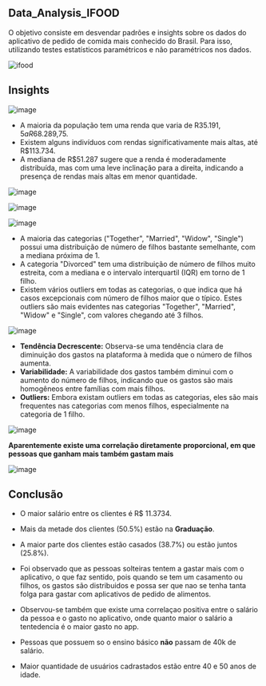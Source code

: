 ## Data_Analysis_IFOOD

O objetivo consiste em desvendar padrões e insights sobre os dados do aplicativo de pedido de comida mais conhecido do Brasil. Para isso, utilizando testes estatísticos paramétricos e não paramétricos nos dados.

![ifood](https://github.com/user-attachments/assets/39f9d9f5-0a43-4793-907b-6566a8b2b207)

## Insights

![image](https://github.com/user-attachments/assets/8827e95d-1ced-4775-a2ee-6f9500369b84)

* A maioria da população tem uma renda que varia de R$35.191,5 a R$68.289,75.
* Existem alguns indivíduos com rendas significativamente mais altas, até R$113.734.
* A mediana de R$51.287 sugere que a renda é moderadamente distribuída, mas com uma leve inclinação para a direita, indicando a presença de rendas mais altas em menor quantidade.

![image](https://github.com/user-attachments/assets/471599c5-772e-4067-9ff1-81f01bf6bb76)

![image](https://github.com/user-attachments/assets/f2c067df-9040-46a0-bc0e-c48c779d8155)


![image](https://github.com/user-attachments/assets/39bf0ea9-be91-440f-8c90-1b6e53759d31)

* A maioria das categorias ("Together", "Married", "Widow", "Single") possui uma distribuição de número de filhos bastante semelhante, com a mediana próxima de 1.
* A categoria "Divorced" tem uma distribuição de número de filhos muito estreita, com a mediana e o intervalo interquartil (IQR) em torno de 1 filho.
* Existem vários outliers em todas as categorias, o que indica que há casos excepcionais com número de filhos maior que o típico. Estes outliers são mais evidentes nas categorias "Together", "Married", "Widow" e "Single", com valores chegando até 3 filhos.

![image](https://github.com/user-attachments/assets/f24567fa-92cd-47a3-94eb-b6f96c70dd91)

* **Tendência Decrescente:** Observa-se uma tendência clara de diminuição dos gastos na plataforma à medida que o número de filhos aumenta.
* **Variabilidade:** A variabilidade dos gastos também diminui com o aumento do número de filhos, indicando que os gastos são mais homogêneos entre famílias com mais filhos.
* **Outliers:** Embora existam outliers em todas as categorias, eles são mais frequentes nas categorias com menos filhos, especialmente na categoria de 1 filho.

![image](https://github.com/user-attachments/assets/0d81ba00-dd0f-4590-b1c9-7f078104fdde)

**Aparentemente existe uma correlação diretamente proporcional, em que pessoas que ganham mais também gastam mais**

![image](https://github.com/user-attachments/assets/daa6f514-de7e-48c7-a380-b07650adfc12)


## Conclusão

* O maior salário entre os clientes é R$ 11.3734.

* Mais da metade dos clientes (50.5%) estão na **Graduação**.

* A maior parte dos clientes estão casados (38.7%) ou estão juntos (25.8%).

* Foi observado que as pessoas solteiras tentem a gastar mais com o aplicativo, o que faz sentido, pois quando se tem um casamento ou filhos, os gastos são distribuidos e possa ser que nao se tenha tanta folga para gastar com aplicativos de pedido de alimentos.

* Observou-se também que existe uma correlaçao positiva entre o salário da pessoa e o gasto no aplicativo, onde quanto maior o salário a tentedencia é o maior gasto no app.

* Pessoas que possuem so o ensino básico **não** passam de 40k de salário.

* Maior quantidade de usuários cadrastados estão entre 40 e 50 anos de idade.
